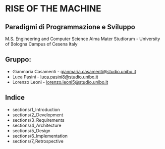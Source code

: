 # RISE OF THE MACHINE 

## Paradigmi di Programmazione e Sviluppo
M.S. Engineering and Computer Science
Alma Mater Studiorum - University of Bologna
Campus of Cesena
Italy

## Gruppo: 
- Gianmaria Casamenti - gianmaria.casamenti@studio.unibo.it 
- Luca Pasini - luca.pasini8@studio.unibo.it
- Lorenzo Leoni - lorenzo.leoni5@studio.unibo.it

## Indice
- sections/1_Introduction
- sections/2_Development
- sections/3_Requirements
- sections/4_Architecture
- sections/5_Design
- sections/6_Implementation
- sections/7_Retrospective